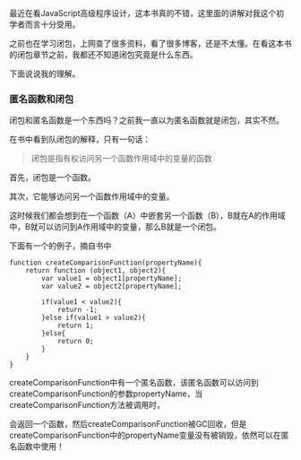 最近在看JavaScript高级程序设计，这本书真的不错，这里面的讲解对我这个初学者而言十分受用。

之前也在学习闭包，上网查了很多资料，看了很多博客，还是不太懂。在看这本书的闭包章节之前，我都还不知道闭包究竟是什么东西。

下面说说我的理解。

### 匿名函数和闭包
闭包和匿名函数是一个东西吗？之前我一直以为匿名函数就是闭包，其实不然。

在书中看到队闭包的解释，只有一句话：
>闭包是指有权访问另一个函数作用域中的变量的函数

首先，闭包是一个函数。

其次，它能够访问另一个函数作用域中的变量。

这时候我们都会想到在一个函数（A）中嵌套另一个函数（B），B就在A的作用域中，B就可以访问到A作用域中的变量，那么B就是一个闭包。

下面有一个的例子，摘自书中
```
function createComparisonFunction(propertyName){
	return function (object1, object2){
		var value1 = object1[propertyName];
		var value2 = object2[propertyName];
		
		if(value1 < value2){
			return -1;
		}else if(value1 > value2){
			return 1;
		}else{
			return 0;
		}
	}
}
```
createComparisonFunction中有一个匿名函数，该匿名函数可以访问到createComparisonFunction的参数propertyName，当createComparisonFunction方法被调用时，

会返回一个函数，然后createComparisonFunction被GC回收，但是createComparisonFunction中的propertyName变量没有被销毁，依然可以在匿名函数中使用！